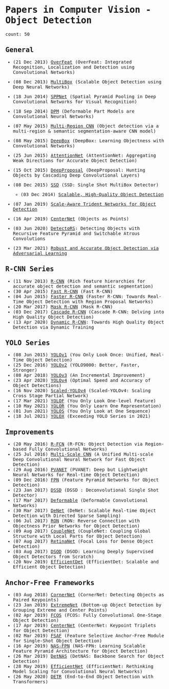 <span style="font-family:monospace">

# Papers in Computer Vision - Object Detection

count: 50

## General

* (21 Dec 2013) [OverFeat](https://arxiv.org/abs/1312.6229) (OverFeat: Integrated Recognition, Localization and Detection using Convolutional Networks)
* (08 Dec 2013) [MultiBox](https://arxiv.org/abs/1312.2249) (Scalable Object Detection using Deep Neural Networks)
* (18 Jun 2014) [SPPNet](https://arxiv.org/abs/1406.4729) (Spatial Pyramid Pooling in Deep Convolutional Networks for Visual Recognition)
* (18 Sep 2014) [DPM](https://arxiv.org/abs/1409.54030) (Deformable Part Models are Convolutional Neural Networks)
* (07 May 2015) [Multi-Region CNN](https://arxiv.org/abs/1505.01749) (Object detection via a multi-region & semantic segmentation-aware CNN model)
* (08 May 2015) [DeepBox](https://arxiv.org/abs/1505.02146) (DeepBox: Learning Objectness with Convolutional Networks)
* (25 Jun 2015) [AttentionNet](https://arxiv.org/abs/1506.07704) (AttentionNet: Aggregating Weak Directions for Accurate Object Detection)
* (15 Oct 2015) [DeepProposal](https://arxiv.org/abs/1510.04445) (DeepProposal: Hunting Objects by Cascading Deep Convolutional Layers)
* (08 Dec 2015) [SSD](https://arxiv.org/abs/1512.02325) (SSD: Single Shot MultiBox Detector)
    * (03 Dec 2014) [Scalable, High-Quality Object Detection](https://arxiv.org/abs/1412.1441)
* (07 Jan 2019) [Scale-Aware Trident Networks for Object Detection](https://arxiv.org/abs/1901.01892)
* (16 Apr 2019) [CenterNet](https://arxiv.org/abs/1904.07850) (Objects as Points)
* (03 Jun 2020) [DetectoRS](https://arxiv.org/abs/2006.02334): Detecting Objects with Recursive Feature Pyramid and Switchable Atrous Convolutions

* (23 Mar 2021) [Robust and Accurate Object Detection via Adversarial Learning](https://arxiv.org/abs/2103.13886)

## R-CNN Series

* (11 Nov 2013) [R-CNN](https://arxiv.org/abs/1311.2524) (Rich feature hierarchies for accurate object detection and semantic segmentation)
* (30 Apr 2015) [Fast R-CNN](https://arxiv.org/abs/1504.08083) (Fast R-CNN)
* (04 Jun 2015) [Faster R-CNN](https://arxiv.org/abs/1506.01497) (Faster R-CNN: Towards Real-Time Object Detection with Region Proposal Networks)
* (20 Mar 2017) [Mask R-CNN](https://arxiv.org/abs/1703.06870) (Mask R-CNN)
* (03 Dec 2017) [Cascade R-CNN](https://arxiv.org/abs/1712.00726) (Cascade R-CNN: Delving into High Quality Object Detection)
* (13 Apr 2020) [Dynamic R-CNN](https://arxiv.org/abs/2004.06002): Towards High Quality Object Detection via Dynamic Training

## YOLO Series

* (08 Jun 2015) [YOLOv1](https://arxiv.org/abs/1506.02640) (You Only Look Once: Unified, Real-Time Object Detection)
* (25 Dec 2016) [YOLOv2](https://arxiv.org/abs/1612.08242) (YOLO9000: Better, Faster, Stronger)
* (08 Apr 2018) [YOLOv3](https://arxiv.org/abs/1804.02767) (An Incremental Improvement)
* (23 Apr 2020) [YOLOv4](https://arxiv.org/abs/2004.10934) (Optimal Speed and Accuracy of Object Detections)
* (16 Nov 2020) [Scaled-YOLOv4](https://arxiv.org/abs/2011.08036) (Scaled-YOLOv4: Scaling Cross Stage Partial Network)
* (17 Mar 2021) [YOLOF](https://arxiv.org/abs/2103.09460) (You Only Look One-level Feature)
* (10 May 2021) [YOLOR](https://arxiv.org/abs/2105.04206) (You Only Learn One Representation)
* (01 Jun 2021) [YOLOS](https://arxiv.org/abs/2106.00666) (You Only Look at One Sequence)
* (18 Jul 2021) [YOLOX](https://arxiv.org/abs/2107.08430) (Exceeding YOLO Series in 2021)

## Improvements

* (20 May 2016) [R-FCN](https://arxiv.org/abs/1605.06409) (R-FCN: Object Detection via Region-based Fully Convolutional Networks)
* (25 Jul 2016) [Multi-Scale CNN](https://arxiv.org/abs/1607.07155) (A Unified Multi-scale Deep Convolutional Neural Network for Fast Object Detection)
* (29 Aug 2016) [PVANET](https://arxiv.org/abs/1608.08021) (PVANET: Deep but Lightweight Neural Networks for Real-time Object Detection)
* (09 Dec 2016) [FPN](https://arxiv.org/abs/1612.03144) (Feature Pyramid Networks for Object Detection)
* (23 Jan 2017) [DSSD](https://arxiv.org/abs/1701.06659) (DSSD : Deconvolutional Single Shot Detector)
* (17 Mar 2017) [Deformable](https://arxiv.org/abs/1703.06211) (Deformable Convolutional Networks)
* (30 Mar 2017) [DeNet](https://arxiv.org/abs/1703.10295) (DeNet: Scalable Real-time Object Detection with Directed Sparse Sampling)
* (06 Jul 2017) [RON](https://arxiv.org/abs/1707.01691) (RON: Reverse Connection with Objectness Prior Networks for Object Detection)
* (09 Aug 2017) [CoupleNet](https://arxiv.org/abs/1708.02863) (CoupleNet: Coupling Global Structure with Local Parts for Object Detection)
* (07 Aug 2017) [RetinaNet](https://arxiv.org/abs/1708.02002) (Focal Loss for Dense Object Detection)
* (03 Aug 2017) [DSOD](https://arxiv.org/abs/1708.01241) (DSOD: Learning Deeply Supervised Object Detectors from Scratch)
* (20 Nov 2019) [EfficientDet](https://arxiv.org/abs/1911.09070) (EfficientDet: Scalable and Efficient Object Detection)

## Anchor-Free Frameworks

* (03 Aug 2018) [CornerNet](https://arxiv.org/abs/1808.01244) (CornerNet: Detecting Objects as Paired Keypoints)
* (23 Jan 2019) [ExtremeNet](https://arxiv.org/abs/1901.08043) (Bottom-up Object Detection by Grouping Extreme and Center Points)
* (02 Apr 2019) [FCOS](https://arxiv.org/abs/1904.01355) (FCOS: Fully Convolutional One-Stage Object Detection)
* (17 Apr 2019) [CenterNet](https://arxiv.org/abs/1904.08189) (CenterNet: Keypoint Triplets for Object Detection)
* (02 Mar 2019) [FSAF](https://arxiv.org/abs/1903.00621) (Feature Selective Anchor-Free Module for Single-Shot Object Detection)
* (16 Apr 2019) [NAS-FPN](https://arxiv.org/abs/1904.07392) (NAS-FPN: Learning Scalable Feature Pyramid Architecture for Object Detection)
* (26 Mar 2019) [DetNAS](https://arxiv.org/abs/1903.10979) (DetNAS: Backbone Search for Object Detection)
* (28 May 2019) [EfficientNet](https://arxiv.org/abs/1905.11946) (EfficientNet: Rethinking Model Scaling for Convolutional Neural Networks)
* (26 May 2020) [DETR](https://arxiv.org/abs/2005.12872) (End-to-End Object Detection with Transformers)
